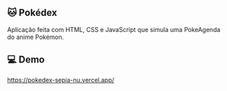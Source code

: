 ## 🐱 Pokédex 

Aplicação feita com HTML, CSS e JavaScript que simula uma PokeAgenda do anime Pokémon. 

## 💻 Demo
https://pokedex-sepia-nu.vercel.app/
